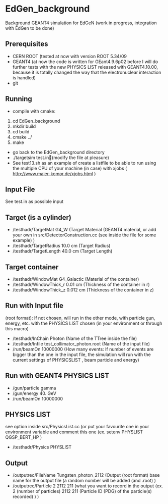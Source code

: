 EdGen_background
================

Background GEANT4 simulation for EdGeN (work in progress, integration with EdGen to be done)

Prerequisites
-------------
* CERN ROOT  (tested at now with version ROOT 5.34/09
* GEANT4 (at now the code is written for GEant4.9.6p02 before I will do further tests with the new PHYSICS LIST released with GEANT4.10.00, because it is totally changed the way that the electronuclear interaction is handled) 
* git 

Running
-------------
* compile with cmake:

1. cd EdGen_background
2. mkdir build
3. cd build
4. cmake ../
5. make
* go back to the EdGen_background directory
* ./targetsim test.in(modify the file at pleasure)
* See test13.sh as an example of create a listfile to be able to run using the multiple CPU of your machine (in case) with xjobs ( http://www.maier-komor.de/xjobs.html )

Input File
----------------
See test.in as possible input

 Target (is a cylinder)
-----------------------
* /testhadr/TargetMat        G4_W     (Target Material (GEANT4 material, or add your own in src/DetectorConstruction.cc (see inside the file for some example) )
* /testhadr/TargetRadius     10.0 cm  (Target Radius) 
* /testhadr/TargetLength     40.0 cm  (Target Length)

 Target container 
-----------------
* /testhadr/WindowMat        G4_Galactic  (Material of the container)
* /testhadr/WindowThick_r    0.01 cm    (Thickness of the container in r)      
* /testhadr/WindowThick_z    0.012 cm   (Thickness of the container in z) 

 Run with Input file 
---------------------
(root format): If not chosen, will run in the other mode, with particle gun, energy, etc. with the 
PHYSICS LIST chosen (in your environment or through this macro) 
* /testhadr/InChain          Photon  (Name of the TTree inside the file)
* /testhadr/Infile           test_collimator_photon.root  (Name of the input file)
* /run/beamOn 10000000         (How many events: If number of events are bigger than the one in the input file, the simulation will run with the current settings of PHYSICSLIST , beam particle and energy)  

 Run with GEANT4 PHYSICS LIST
------------------------------
* /gun/particle gamma 
* /gun/energy 40. GeV
* /run/beamOn 10000000

 PHYSICS LIST 
-------------
see option inside src/PhysicsList.cc (or put your favourite one in your environment variable and comment this one (ex. setenv PHYSLIST QGSP_BERT_HP )
* /testhadr/Physics          PHYSLIST

 Output
-----------
* /outputrec/FileName         Tungsten_photon_2112 (Output (root format) base name for the output file (a random number will be added (and .root) )	
* /outputrec/Particle         2 2112 211    (what you want to record in the output (ex. 2 (number of particles) 2112 211 (Particle ID (PDG) of the particle(s) recorded) ) ) 	
